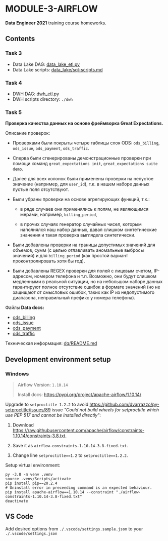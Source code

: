 # MODULE-3-AIRFLOW

**Data Engineer 2021** training course homeworks.

## Contents

### Task 3

-   Data Lake DAG: [data_lake_etl.py](data_lake_etl.py)
-   Data Lake scripts: [data_lake/sql-scripts.md](data_lake/sql-scripts.md)

### Task 4

-   DWH DAG: [dwh_etl.py](dwh_etl.py)
-   DWH scripts directory: `./dwh`

### Task 5

**Проверка качества данных на основе фреймворка Great Expectations.**

Описание проверок:

-   Проверками были покрыты четыре таблицы слоя ODS: `ods_billing`, `ods_issue`,
    `ods_payment`, `ods_traffic`.

-   Сперва были сгенерированы демонстрационные проверки при помощи команд
    `great_expectations init`, `great_expectations suite demo`.

-   Далее для всех колонок были применены проверки на непустое значение
    (например, для `user_id`), т.к. в нашем наборе данных пустые поля
    отсутствуют.

-   Были убраны проверки на основе агрегирующих функций, т.к.:

    -   в ряде случаев они применялись к полям, не являющимся мерами, например,
        `billing_period`,

    -   в прочих случаях генератор случайных чисел, которым наполнялся наш
        набор данных, давал слишком синтетические значения и такая проверка
        выглядела синтетически.

-   Были добавлены проверки на границы допустимых значений для объемов,
    сумм (с целью отлавливать аномальные выбросы значений) и для
    `billing_period` (как простой вариант проконтролировать хотя бы год).

-   Были добавлены REGEX проверки для полей с лицевым счетом, IP-адресом,
    номером телефона и т.п. Возможно, они будут слишком медленными в реальной
    ситуации, но на небольшом наборе данных гарантируют полное отсутствие
    ошибок в формате значений (но не защищают от смысловых ошибок, таких как
    IP из недопустимого диапазона, неправильный префикс у номера телефона).

Файлы **Data docs:**

-   [ods_billing](dq/great_expectations/uncommitted/data_docs/local_site/expectations/gosipenkov/ods_billing/warning.html)
-   [ods_issue](dq/great_expectations/uncommitted/data_docs/local_site/expectations/gosipenkov/ods_issue/warning.html)
-   [ods_payment](dq/great_expectations/uncommitted/data_docs/local_site/expectations/gosipenkov/ods_payment/warning.html)
-   [ods_traffic](dq/great_expectations/uncommitted/data_docs/local_site/expectations/gosipenkov/ods_traffic/warning.html)

Техническая информация: [dq/README.md](dq/README.md)

## Development environment setup

### Windows

>   Airflow Version: `1.10.14`
>
>   Install docs: <https://pypi.org/project/apache-airflow/1.10.14/>

Upgrade to `setproctitle 1.2.2`
to avoid <https://github.com/dvarrazzo/py-setproctitle/issues/89> issue
_"Could not build wheels for setproctitle which use PEP 517 and cannot be installed directly"_:

1.  Download <https://raw.githubusercontent.com/apache/airflow/constraints-1.10.14/constraints-3.8.txt>.

2.  Save it as `airflow-constraints-1.10.14-3.8-fixed.txt`.

3.  Change line `setproctitle==1.2` to `setproctitle==1.2.2`.

Setup virtual environment:

```shell
py -3.8 -m venv .venv
source .venv/Scripts/activate
pip install pip==20.2.4
# Uninstall error in preceeding command is an expected behaviour.
pip install apache-airflow==1.10.14 --constraint "./airflow-constraints-1.10.14-3.8-fixed.txt"
deactivate
```

## VS Code

Add desired options from `./.vscode/settings.sample.json`
to your `./.vscode/settings.json`
